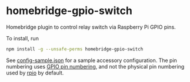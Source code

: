 # homebridge-gpio-switch

Homebridge plugin to control relay switch via Raspberry Pi GPIO pins.

To install, run

```bash
npm install -g --unsafe-perms homebridge-gpio-switch
```

See [config-sample.json](config-sample.json) for a sample accessory configuration. The pin numbering uses [GPIO pin numbering](https://www.raspberrypi.org/documentation/usage/gpio/), and not the physical pin numbering used by [rpio](https://github.com/jperkin/node-rpio) by default.
